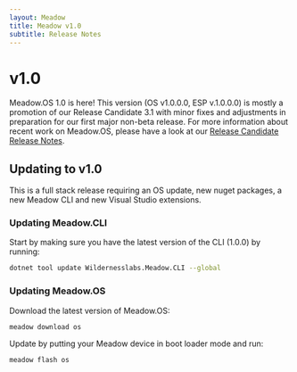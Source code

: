 ```yaml
---
layout: Meadow
title: Meadow v1.0
subtitle: Release Notes
---
```

# v1.0 

Meadow.OS 1.0 is here! This version (OS v1.0.0.0, ESP v.1.0.0.0) is mostly a promotion of our Release Candidate 3.1 with minor fixes and adjustments in preparation for our first major non-beta release. For more information about recent work on Meadow.OS, please have a look at our [Release Candidate Release Notes](/Meadow/Release_Notes/Release-Candidates/).

## Updating to v1.0

This is a full stack release requiring an OS update, new nuget packages, a new Meadow CLI and new Visual Studio extensions.

### Updating Meadow.CLI

Start by making sure you have the latest version of the CLI (1.0.0) by running:

```bash
dotnet tool update Wildernesslabs.Meadow.CLI --global
```

### Updating Meadow.OS

Download the latest version of Meadow.OS:

```bash
meadow download os
```

Update by putting your Meadow device in boot loader mode and run:

```bash
meadow flash os
```
